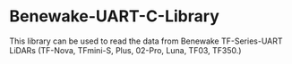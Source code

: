 # Benewake-UART-C-Library
This library can be used to read the data from Benewake TF-Series-UART LiDARs (TF-Nova, TFmini-S, Plus, 02-Pro, Luna, TF03, TF350.)
